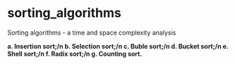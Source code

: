 # sorting_algorithms
Sorting algorithms - a time and space complexity analysis 

**a. Insertion sort;/n
  b. Selection sort;/n
  c. Buble sort;/n
  d. Bucket sort;/n
  e. Shell sort;/n
  f. Radix sort;/n
  g. Counting sort.**
